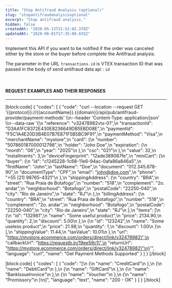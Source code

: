 ```yaml
---
title: "Stop Antifraud Analysis (optional)"
slug: "stopantifraudanalysisoptional"
excerpt: "Stop antifraud analysis."
hidden: false
createdAt: "2020-05-13T21:52:02.370Z"
updatedAt: "2020-06-01T17:35:00.035Z"
---
```

Implement this API if you want to be notified if the order was canceled either by the store or the buyer before complete the Antifraud analysis.

The parameter in the URL <code>transactions.id</code> is VTEX transaction ID that was passed in the body of send antifraud data api : <code>id</code>

<br>

#### REQUEST EXAMPLES AND THEIR RESPONSES
---
[block:code]
{
  "codes": [
    {
      "code": "curl --location --request GET '{{protocol}}://{{accountName}}.{{domain}}/api/pub/antifraud-provider/payment-methods' \\\n--header 'Content-Type: application/json' \\\n--data-raw '{\n  \"reference\": \"v32478982vtx-01\",\n  \"transactionId\": \"D3AA1FC8372E430E8236649DB5EBD08E\",\n  \"paymentId\": \"F5C1A4E20D3B4E07B7E871F5B5BC9F91\",\n  \"paymentMethod\": \"Visa\",\n  \"merchantName\":  \"mystore\",\n  \"card\": {\n    \"number\": \"507860187000012798\",\n    \"holder\": \"John Doe\",\n    \"expiration\": {\n      \"month\": \"06\",\n      \"year\": \"2025\"\n    },\n    \"csc\": \"021\"\n  },\n  \"value\": 32,\n  \"installments\": 3,\n  \"deviceFingerprint\": \"12ade389087fe\",\n  \"miniCart\": {\n    \"buyer\": {\n      \"id\": \"c1245228-1c68-11e6-94ac-0afa86a846a5\",\n      \"firstName\": \"John\",\n      \"lastName\": \"Doe\",\n      \"document\": \"012.345.678-90\",\n      \"documentType\": \"CPF\",\n      \"email\": \"john@doe.com\",\n      \"phone\": \"+55 (21) 98765-4321\"\n    },\n    \"shippingAddress\": {\n      \"country\": \"BRA\",\n      \"street\": \"Rua Praia de Botafogo\",\n      \"number\": \"518\",\n      \"complement\": \"2o. andar\",\n      \"neighborhood\": \"Botafogo\",\n      \"postalCode\": \"22250-040\",\n      \"city\": \"Rio de Janeiro\",\n      \"state\": \"RJ\"\n    },\n    \"billingAddress\": {\n      \"country\": \"BRA\",\n      \"street\": \"Rua Praia de Botafogo\",\n      \"number\": \"518\",\n      \"complement\": \"2o. andar\",\n      \"neighborhood\": \"Botafogo\",\n      \"postalCode\": \"22250-040\",\n      \"city\": \"Rio de Janeiro\",\n      \"state\": \"RJ\"\n    },\n    \"items\": [\n      {\n        \"id\": \"132981\",\n        \"name\": \"Some useful product\",\n        \"price\": 2134.90,\n        \"quantity\": 2,\n        \"discount\": 5.00\n      },\n      {\n        \"id\": \"123242\",\n        \"name\": \"Some useless product\",\n        \"price\": 21.98,\n        \"quantity\": 1,\n        \"discount\": 1.00\n      }\n    ],\n    \"shippingValue\": 11.44,\n    \"taxValue\": 10.01\n  },\n  \"url\": \"https://mystore.ecommerce.com/orders/direct/link/v32478982\",\n  \"callbackUrl\": \"https://requestb.in/19ee59c1\",\n  \"returnUrl\": \"https://mystore.ecommerce.com/orders/direct/link/v32478982\"\n}'",
      "language": "curl",
      "name": "Get Payment Methods Supported"
    }
  ]
}
[/block]

[block:code]
{
  "codes": [
    {
      "code": "[\n  {\n    \"name\": \"CreditCard\"\n  },\n  {\n    \"name\": \"DebitCard\"\n  },\n  {\n    \"name\": \"GiftCard\"\n  },\n  {\n    \"name\": \"BankIssueInvoice\"\n  },\n  {\n    \"name\": \"Voucher\"\n  },\n  {\n    \"name\": \"Promissory\"\n  }\n]",
      "language": "text",
      "name": "200 - OK"
    }
  ]
}
[/block]